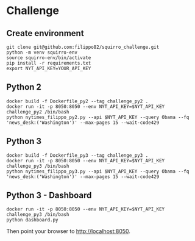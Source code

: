 # Challenge

## Create environment
```shell
git clone git@github.com:filippo82/squirro_challenge.git
python -m venv squirro-env
source squirro-env/bin/activate
pip install -r requirements.txt
export NYT_API_KEY=YOUR_API_KEY
```

## Python 2

```shell
docker build -f Dockerfile_py2 --tag challenge_py2 .
docker run -it -p 8050:8050 --env NYT_API_KEY=$NYT_API_KEY challenge_py2 /bin/bash
python nytimes_filippo_py2.py --api $NYT_API_KEY --query Obama --fq 'news_desk:('Washington')' --max-pages 15 --wait-code429
```

## Python 3
```shell
docker build -f Dockerfile_py3 --tag challenge_py3 .
docker run -it -p 8050:8050 --env NYT_API_KEY=$NYT_API_KEY challenge_py3 /bin/bash
python nytimes_filippo_py3.py --api $NYT_API_KEY --query Obama --fq 'news_desk:('Washington')' --max-pages 15 --wait-code429
```

## Python 3 - Dashboard
```shell
docker run -it -p 8050:8050 --env NYT_API_KEY=$NYT_API_KEY challenge_py3 /bin/bash
python dashboard.py
```
Then point your browser to [http://localhost:8050](http://localhost:8050).